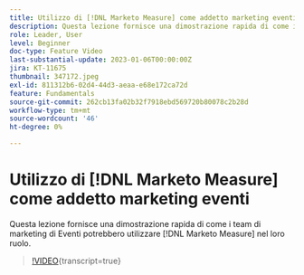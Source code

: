 ```yaml
---
title: Utilizzo di [!DNL Marketo Measure] come addetto marketing eventi
description: Questa lezione fornisce una dimostrazione rapida di come i team di marketing di Eventi potrebbero utilizzare [!DNL Marketo Measure] nel loro ruolo.
role: Leader, User
level: Beginner
doc-type: Feature Video
last-substantial-update: 2023-01-06T00:00:00Z
jira: KT-11675
thumbnail: 347172.jpeg
exl-id: 811312b6-02d4-44d3-aeaa-e68e172ca72d
feature: Fundamentals
source-git-commit: 262cb13fa02b32f7918ebd569720b80078c2b28d
workflow-type: tm+mt
source-wordcount: '46'
ht-degree: 0%

---
```


# Utilizzo di [!DNL Marketo Measure] come addetto marketing eventi

Questa lezione fornisce una dimostrazione rapida di come i team di marketing di Eventi potrebbero utilizzare [!DNL Marketo Measure] nel loro ruolo.

>[!VIDEO](https://video.tv.adobe.com/v/347172/?learn=on){transcript=true}
